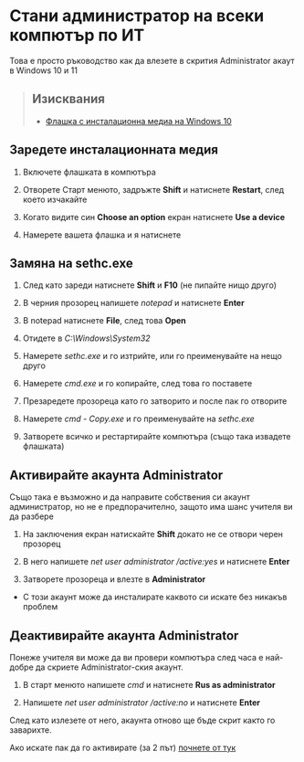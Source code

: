 # Стани администратор на всеки компютър по ИТ

Това е просто ръководство как да влезете в скрития Administrator акаут в Windows 10 и 11

> ## Изисквания
>
> - [Флашка с инсталационна медиа на Windows 10](https://www.microsoft.com/en-us/software-download/windows10ISO)

## Заредете инсталационната медия

1. Включете флашката в компютъра

2. Отворете Старт менюто, задръжте **Shift** и натиснете **Restart**, след което изчакайте

3. Когато видите син **Choose an option** екран натиснете **Use a device**

4. Намерете вашета флашка и я натиснете

## Замяна на sethc.exe

1. След като зареди натиснете **Shift** и **F10** (не пипайте нищо друго)

2. В черния прозорец напишете *notepad* и натиснете **Enter**

3. В notepad натиснете **File**, след това **Open**

4. Отидете в *C:\Windows\System32*

5. Намерете *sethc.exe* и го изтрийте, или го преименувайте на нещо друго

6. Намерете *cmd.exe* и го копирайте, след това го поставете

7. Презаредете прозореца като го затворито и после пак го отворите

8. Намерете *cmd - Copy.exe* и го преименувайте на *sethc.exe*

9. Затворете всичко и рестартирайте компютъра (също така извадете флашката)

## Активирайте акаунта Administrator

Също така е възможно и да направите собствения си акаунт администратор, но не е предпорачително, защото има шанс учителя ви да разбере

1. На заключения екран натискайте **Shift** докато не се отвори черен прозорец

2. В него напишете *net user administrator /active:yes* и натиснете **Enter**

3. Затворете прозореца и влезте в **Administrator**

 - С този акаунт може да инсталирате каквото си искате без никакъв проблем

## Деактивирайте акаунта Administrator

Понеже учителя ви може да ви провери компютъра след часа е най-добре да скриете Administrator-ския акаунт.

1. В старт менюто напишете *cmd* и натиснете **Rus as administrator**

2. Напишете *net user administrator /active:no* и натиснете **Enter**

След като излезете от него, акаунта отново ще бъде скрит както го заварихте.

Ако искате пак да го активирате (за 2 път) [почнете от тук](#активирайте-акаунта-administrator)